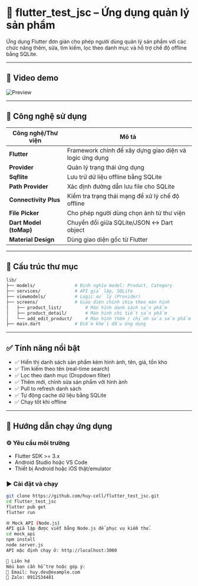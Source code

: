 # 📱 flutter_test_jsc – Ứng dụng quản lý sản phẩm

Ứng dụng Flutter đơn giản cho phép người dùng quản lý sản phẩm với các chức năng thêm, sửa, tìm kiếm, lọc theo danh mục và hỗ trợ chế độ offline bằng SQLite.

---

## 🎥 Video demo

![Preview](/gifdemo.gif)

---

## 🚀 Công nghệ sử dụng

| Công nghệ/Thư viện        | Mô tả                                                             |
|---------------------------|--------------------------------------------------------------------|
| **Flutter**               | Framework chính để xây dựng giao diện và logic ứng dụng           |
| **Provider**              | Quản lý trạng thái ứng dụng                                        |
| **Sqflite**               | Lưu trữ dữ liệu offline bằng SQLite                               |
| **Path Provider**         | Xác định đường dẫn lưu file cho SQLite                            |
| **Connectivity Plus**     | Kiểm tra trạng thái mạng để xử lý chế độ offline                  |
| **File Picker**           | Cho phép người dùng chọn ảnh từ thư viện                          |
| **Dart Model (toMap)**    | Chuyển đổi giữa SQLite/JSON ↔ Dart object                         |
| **Material Design**       | Dùng giao diện gốc từ Flutter                                     |

---

## 📂 Cấu trúc thư mục

```bash
lib/
├── models/               # Định nghĩa model: Product, Category  
├── services/             # API giả lập, SQLite  
├── viewmodels/           # Logic xử lý (Provider)  
├── screens/              # Giao diện chính chia theo màn hình  
│   ├── product_list/         # Màn hình danh sách sản phẩm  
│   ├── product_detail/       # Màn hình chi tiết sản phẩm  
│   └── add_edit_product/     # Màn hình thêm / chỉnh sửa sản phẩm  
├── main.dart             # Điểm khởi đầu ứng dụng  
```
---

## ✅ Tính năng nổi bật

- ✅ Hiển thị danh sách sản phẩm kèm hình ảnh, tên, giá, tồn kho
- ✅ Tìm kiếm theo tên (real-time search)
- ✅ Lọc theo danh mục (Dropdown filter)
- ✅ Thêm mới, chỉnh sửa sản phẩm với hình ảnh
- ✅ Pull to refresh danh sách
- ✅ Tự động cache dữ liệu bằng SQLite
- ✅ Chạy tốt khi offline

---

## 📱 Hướng dẫn chạy ứng dụng

### ⚙️ Yêu cầu môi trường

- Flutter SDK >= 3.x
- Android Studio hoặc VS Code
- Thiết bị Android hoặc iOS thật/emulator

### ▶️ Cài đặt và chạy

```bash
git clone https://github.com/huy-cell/flutter_test_jsc.git
cd flutter_test_jsc
flutter pub get
flutter run

🌐 Mock API (Node.js)
API giả lập được viết bằng Node.js để phục vụ kiểm thử.
cd mock_api
npm install
node server.js
API mặc định chạy ở: http://localhost:3000

📩 Liên hệ
Nếu bạn cần hỗ trợ hoặc góp ý:
📧 Email: huy.dev@example.com
📱 Zalo: 0912534481